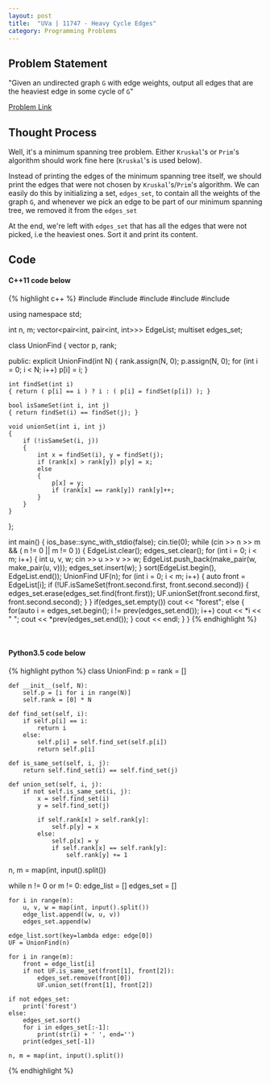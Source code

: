 ```yaml
---
layout: post
title:  "UVa | 11747 - Heavy Cycle Edges"
category: Programming Problems
---
```


## Problem Statement
"Given an undirected graph `G` with edge weights, output all edges that are
the heaviest edge in some cycle of `G`"

[Problem Link](https://uva.onlinejudge.org/index.php?option=com_onlinejudge&Itemid=8&page=show_problem&problem=2847)

## Thought Process

Well, it's a minimum spanning tree problem. Either `Kruskal`'s or
`Prim`'s algorithm should work fine here (`Kruskal`'s is used below).
 
Instead of printing the edges of the minimum spanning tree itself, we should print
the edges that were not chosen by `Kruskal`'s/`Prim`'s algorithm. We can easily
do this by initializing a set, `edges_set`, to contain all the weights of
the graph `G`, and whenever we pick an edge to be part of our minimum spanning
tree, we removed it from the `edges_set`

At the end, we're left with `edges_set` that has all the edges that were
not picked, i.e the heaviest ones. Sort it and print its content.

## Code

#### C++11 code below

{% highlight c++ %}
#include <iostream>
#include <vector>
#include <algorithm>
#include <set>
#include <functional>

using namespace std;

int n, m;
vector<pair<int, pair<int, int>>> EdgeList;
multiset<int> edges_set;

class UnionFind
{
    vector<int> p, rank;

public:
    explicit UnionFind(int N)
    {
        rank.assign(N, 0);
        p.assign(N, 0);
        for (int i = 0; i < N; i++) p[i] = i;
    }

    int findSet(int i)
    { return ( p[i] == i ) ? i : ( p[i] = findSet(p[i]) ); }

    bool isSameSet(int i, int j)
    { return findSet(i) == findSet(j); }

    void unionSet(int i, int j)
    {
        if (!isSameSet(i, j))
        {
            int x = findSet(i), y = findSet(j);
            if (rank[x] > rank[y]) p[y] = x;
            else
            {
                p[x] = y;
                if (rank[x] == rank[y]) rank[y]++;
            }
        }
    }
};

int main()
{
    ios_base::sync_with_stdio(false);
    cin.tie(0);
    while (cin >> n >> m && ( n != 0 || m != 0 ))
    {
        EdgeList.clear();
        edges_set.clear();
        for (int i = 0; i < m; i++)
        {
            int u, v, w;
            cin >> u >> v >> w;
            EdgeList.push_back(make_pair(w, make_pair(u, v)));
            edges_set.insert(w);
        }
        sort(EdgeList.begin(), EdgeList.end());
        UnionFind UF(n);
        for (int i = 0; i < m; i++)
        {
            auto front = EdgeList[i];
            if (!UF.isSameSet(front.second.first, front.second.second))
            {
                edges_set.erase(edges_set.find(front.first));
                UF.unionSet(front.second.first, front.second.second);
            }
        }
        if(edges_set.empty())
            cout << "forest";
        else
        {
            for(auto i = edges_set.begin(); i != prev(edges_set.end()); i++)
                cout << *i << " ";
            cout << *prev(edges_set.end());
        }
        cout << endl;
    }
}
{% endhighlight %}

&nbsp;

#### Python3.5 code below

{% highlight python %}
class UnionFind:
    p = rank = []

    def __init__(self, N):
        self.p = [i for i in range(N)]
        self.rank = [0] * N

    def find_set(self, i):
        if self.p[i] == i:
            return i
        else:
            self.p[i] = self.find_set(self.p[i])
            return self.p[i]

    def is_same_set(self, i, j):
        return self.find_set(i) == self.find_set(j)

    def union_set(self, i, j):
        if not self.is_same_set(i, j):
            x = self.find_set(i)
            y = self.find_set(j)

            if self.rank[x] > self.rank[y]:
                self.p[y] = x
            else:
                self.p[x] = y
                if self.rank[x] == self.rank[y]:
                    self.rank[y] += 1

n, m = map(int, input().split())

while n != 0 or m != 0:
    edge_list = []
    edges_set = []

    for i in range(m):
        u, v, w = map(int, input().split())
        edge_list.append((w, u, v))
        edges_set.append(w)

    edge_list.sort(key=lambda edge: edge[0])
    UF = UnionFind(n)

    for i in range(m):
        front = edge_list[i]
        if not UF.is_same_set(front[1], front[2]):
            edges_set.remove(front[0])
            UF.union_set(front[1], front[2])

    if not edges_set:
        print('forest')
    else:
        edges_set.sort()
        for i in edges_set[:-1]:
            print(str(i) + ' ', end='')
        print(edges_set[-1])

    n, m = map(int, input().split())

{% endhighlight %}